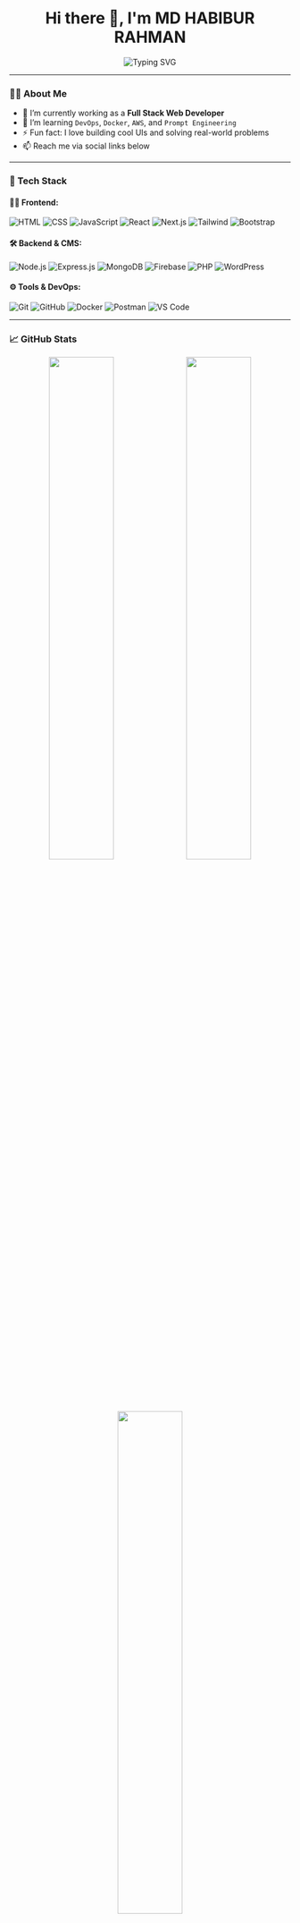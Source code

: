 <h1 align="center">Hi there 👋, I'm MD HABIBUR RAHMAN</h1>

<p align="center">
  <img src="https://readme-typing-svg.herokuapp.com?font=Fira+Code&size=22&pause=1000&color=36BCF7&center=true&vCenter=true&width=500&lines=Full+Stack+Web+Developer;MERN+Stack+Specialist;WordPress+Expert+%7C+Elementor+%7C+WooCommerce;Open+Source+Lover+%F0%9F%92%BB;Lifelong+Learner+%E2%9C%8C%EF%B8%8F" alt="Typing SVG" />
</p>

---

### 🙋‍♂️ About Me

- 🔭 I’m currently working as a **Full Stack Web Developer**
- 🌱 I’m learning `DevOps`, `Docker`, `AWS`, and `Prompt Engineering`
- ⚡ Fun fact: I love building cool UIs and solving real-world problems
- 📫 Reach me via social links below

---

### 🧰 Tech Stack

#### 👨‍💻 Frontend:
![HTML](https://img.shields.io/badge/HTML5-E34F26?style=flat&logo=html5&logoColor=white)
![CSS](https://img.shields.io/badge/CSS3-1572B6?style=flat&logo=css3&logoColor=white)
![JavaScript](https://img.shields.io/badge/JavaScript-F7DF1E?style=flat&logo=javascript&logoColor=black)
![React](https://img.shields.io/badge/React-61DAFB?style=flat&logo=react&logoColor=black)
![Next.js](https://img.shields.io/badge/Next.js-000000?style=flat&logo=next.js&logoColor=white)
![Tailwind](https://img.shields.io/badge/Tailwind_CSS-38B2AC?style=flat&logo=tailwind-css&logoColor=white)
![Bootstrap](https://img.shields.io/badge/Bootstrap-563D7C?style=flat&logo=bootstrap&logoColor=white)

#### 🛠️ Backend & CMS:
![Node.js](https://img.shields.io/badge/Node.js-339933?style=flat&logo=node.js&logoColor=white)
![Express.js](https://img.shields.io/badge/Express.js-000000?style=flat&logo=express&logoColor=white)
![MongoDB](https://img.shields.io/badge/MongoDB-47A248?style=flat&logo=mongodb&logoColor=white)
![Firebase](https://img.shields.io/badge/Firebase-FFCA28?style=flat&logo=firebase&logoColor=black)
![PHP](https://img.shields.io/badge/PHP-777BB4?style=flat&logo=php&logoColor=white)
![WordPress](https://img.shields.io/badge/WordPress-21759B?style=flat&logo=wordpress&logoColor=white)

#### ⚙️ Tools & DevOps:
![Git](https://img.shields.io/badge/Git-F05032?style=flat&logo=git&logoColor=white)
![GitHub](https://img.shields.io/badge/GitHub-181717?style=flat&logo=github&logoColor=white)
![Docker](https://img.shields.io/badge/Docker-2496ED?style=flat&logo=docker&logoColor=white)
![Postman](https://img.shields.io/badge/Postman-FF6C37?style=flat&logo=postman&logoColor=white)
![VS Code](https://img.shields.io/badge/VS_Code-007ACC?style=flat&logo=visual-studio-code&logoColor=white)

---

### 📈 GitHub Stats

<p align="center">
  <img width="48%" src="https://github-readme-stats.vercel.app/api?username=mdhabiburrahman&show_icons=true&theme=radical" />
  <img width="48%" src="https://github-readme-streak-stats.herokuapp.com?user=mdhabiburrahman&theme=radical" />
</p>

<p align="center">
  <img width="48%" src="https://github-readme-stats.vercel.app/api/top-langs/?username=mdhabiburrahman&layout=compact&theme=radical" />
</p>

---

### 🌍 Let’s Connect

<p align="center">
  <a href="https://linkedin.com/in/habiburrahmansiam33" target="_blank"><img alt="LinkedIn" src="https://img.shields.io/badge/LinkedIn-blue?logo=linkedin&logoColor=white"></a>
  <a href="https://twitter.com/habiburrahamn33" target="_blank"><img alt="Twitter" src="https://img.shields.io/badge/Twitter-1DA1F2?logo=twitter&logoColor=white"></a>
  <a href="https://facebook.com/habiburrahmansiam1" target="_blank"><img alt="Facebook" src="https://img.shields.io/badge/Facebook-1877F2?logo=facebook&logoColor=white"></a>
  <a href="https://medium.com/@habibburrahman" target="_blank"><img alt="Medium" src="https://img.shields.io/badge/Medium-000000?logo=medium&logoColor=white"></a>
  <a href="https://www.pinterest.com/habiburrahamn33/" target="_blank"><img alt="Pinterest" src="https://img.shields.io/badge/Pinterest-BD081C?logo=pinterest&logoColor=white"></a>
</p>

---

### 🐍 Contribution Graph

```md
![snake gif](https://github.com/mdhabiburrahman/mdhabiburrahman/blob/output/github-contribution-grid-snake.svg)

